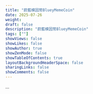 ```yaml
---
title: "蔚藍模因幣BlueyMemeCoin"
date: 2025-07-26
weight: 
draft: false
description: "蔚藍模因幣BlueyMemeCoin"
tags: [""]
showViews: false
showLikes: false
showAuthor: true
showZenMode: false
showTableOfContents: true
layoutBackgroundHeaderSpace: false
sharingLinks: false
showComments: false
---
```


...